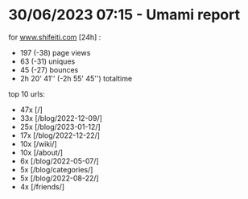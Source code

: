 # 30/06/2023 07:15 - Umami report
for www.shifeiti.com [24h] :

 - 197 (-38) page views
 - 63 (-31) uniques
 - 45 (-27) bounces
 - 2h 20' 41'' (-2h 55' 45'') totaltime


top 10 urls:
 - 47x [/]
 - 33x [/blog/2022-12-09/]
 - 25x [/blog/2023-01-12/]
 - 17x [/blog/2022-12-22/]
 - 10x [/wiki/]
 - 10x [/about/]
 - 6x [/blog/2022-05-07/]
 - 5x [/blog/categories/]
 - 5x [/blog/2022-08-22/]
 - 4x [/friends/]


